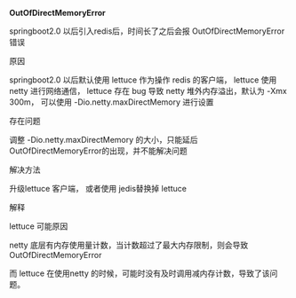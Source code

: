 **OutOfDirectMemoryError**

springboot2.0 以后引入redis后，时间长了之后会报 OutOfDirectMemoryError 错误

原因

springboot2.0 以后默认使用 lettuce 作为操作 redis 的客户端， lettuce 使用 netty 进行网络通信， lettuce 存在 bug 导致 netty 堆外内存溢出，默认为 -Xmx 300m， 可以使用 -Dio.netty.maxDirectMemory 进行设置

存在问题

调整 -Dio.netty.maxDirectMemory 的大小，只能延后 OutOfDirectMemoryError的出现，并不能解决问题

解决方法 

升级lettuce 客户端， 或者使用 jedis替换掉 lettuce





解释

lettuce 可能原因

netty 底层有内存使用量计数，当计数超过了最大内存限制，则会导致OutOfDirectMemoryError

而 lettuce  在使用netty 的时候，可能时没有及时调用减内存计数，导致了该问题。

